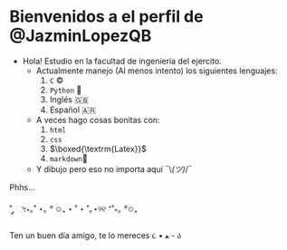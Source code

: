 # Bienvenidos a el perfil de @JazminLopezQB

- Hola! Estudio en la facultad de ingeniería del ejercito.
  - Actualmente manejo (Al menos intento) los siguientes lenguajes:
    1. `C` ©️
    2. `Python` 🐍
    3. Inglés 🇬🇧
    4. Español 🇦🇷
  - A veces hago cosas bonitas con:
    1. `html`
    2. `css`
    3. $\boxed{\textrm{Latex}}$
    4. `markdown`🌟
  - Y dibujo pero eso no importa aquí ¯\\_(ツ)_/¯

Phhs...

˚ ༘ ೀ⋆｡˚
      ⋆｡
    °
      ✩₊
⋆ ˚
  ⋆ ˚｡⋆୨୧ ⁺˚⋆｡
°✩₊

Ten un buen día amigo, te lo mereces ૮ • ﻌ - ა

<!---
JazminLopezQB/JazminLopezQB is a ✨ special ✨ repository because its `README.md` (this file) appears on your GitHub profile.
You can click the Preview link to take a look at your changes.
--->

